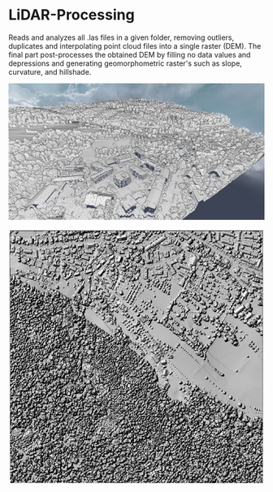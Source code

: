 # LiDAR-Processing
Reads and analyzes all .las files in a given folder, removing outliers, duplicates and interpolating point cloud files into a single raster (DEM). The final part post-processes the obtained DEM by filling no data values and depressions and generating geomorphometric raster's such as slope, curvature, and hillshade.

![Screenshot](Potree.JPG)

![Screenshot](dsm.gif)

